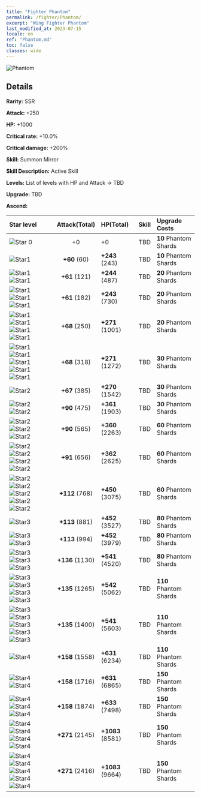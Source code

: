 ```yaml
---
title: "Fighter Phantom"
permalink: /fighter/Phantom/
excerpt: "Wing Fighter Phantom"
last_modified_at: 2023-07-15
locale: en
ref: "Phantom.md"
toc: false
classes: wide
---
```



 ![Phantom](/images/ship/fj_img5.png)

## Details

 **Rarity:** SSR 

 **Attack:** +250

 **HP:** +1000

 **Critical rate:** +10.0%

 **Critical damage:** +200%

 **Skill:** Summon Mirror

 **Skill Description:**  Active Skill

 **Levels:**  List of levels with HP and Attack -> TBD

 **Upgrade:**  TBD

 **Ascend:**  

  |  Star level | Attack(Total) | HP(Total) |  Skill | Upgrade Costs |
  |:------|:----:|:------|:-------:|:-------------------|
  | ![Star 0](/images/s0.png)  | +0  | +0  | TBD  | **10** Phantom Shards |
  | ![Star1](/images/s1.png)  | **+60** (60)  | **+243** (243)  | TBD  | **10** Phantom Shards |
  | ![Star1](/images/s1.png)![Star1](/images/s1.png)  | **+61** (121)  | **+244** (487)  | TBD  | **20** Phantom Shards |
  | ![Star1](/images/s1.png)![Star1](/images/s1.png)![Star1](/images/s1.png)  | **+61** (182)  | **+243** (730)  | TBD  | **20** Phantom Shards |
  | ![Star1](/images/s1.png)![Star1](/images/s1.png)![Star1](/images/s1.png)![Star1](/images/s1.png)  | **+68** (250)  | **+271** (1001)  | TBD  | **20** Phantom Shards |
  | ![Star1](/images/s1.png)![Star1](/images/s1.png)![Star1](/images/s1.png)![Star1](/images/s1.png)![Star1](/images/s1.png)  | **+68** (318)  | **+271** (1272)  | TBD  | **30** Phantom Shards |
  | ![Star2](/images/s2.png)  | **+67** (385)  | **+270** (1542)  | TBD  | **30** Phantom Shards |
  | ![Star2](/images/s2.png)![Star2](/images/s2.png)  | **+90** (475)  | **+361** (1903)  | TBD  | **30** Phantom Shards |
  | ![Star2](/images/s2.png)![Star2](/images/s2.png)![Star2](/images/s2.png)  | **+90** (565)  | **+360** (2263)  | TBD  | **60** Phantom Shards |
  | ![Star2](/images/s2.png)![Star2](/images/s2.png)![Star2](/images/s2.png)![Star2](/images/s2.png)  | **+91** (656)  | **+362** (2625)  | TBD  | **60** Phantom Shards |
  | ![Star2](/images/s2.png)![Star2](/images/s2.png)![Star2](/images/s2.png)![Star2](/images/s2.png)![Star2](/images/s2.png)  | **+112** (768)  | **+450** (3075)  | TBD  | **60** Phantom Shards |
  | ![Star3](/images/s3.png)  | **+113** (881)  | **+452** (3527)  | TBD  | **80** Phantom Shards |
  | ![Star3](/images/s3.png)![Star3](/images/s3.png)  | **+113** (994)  | **+452** (3979)  | TBD  | **80** Phantom Shards |
  | ![Star3](/images/s3.png)![Star3](/images/s3.png)![Star3](/images/s3.png)  | **+136** (1130)  | **+541** (4520)  | TBD  | **80** Phantom Shards |
  | ![Star3](/images/s3.png)![Star3](/images/s3.png)![Star3](/images/s3.png)![Star3](/images/s3.png)  | **+135** (1265)  | **+542** (5062)  | TBD  | **110** Phantom Shards |
  | ![Star3](/images/s3.png)![Star3](/images/s3.png)![Star3](/images/s3.png)![Star3](/images/s3.png)![Star3](/images/s3.png)  | **+135** (1400)  | **+541** (5603)  | TBD  | **110** Phantom Shards |
  | ![Star4](/images/s4.png)  | **+158** (1558)  | **+631** (6234)  | TBD  | **110** Phantom Shards |
  | ![Star4](/images/s4.png)![Star4](/images/s4.png)  | **+158** (1716)  | **+631** (6865)  | TBD  | **150** Phantom Shards |
  | ![Star4](/images/s4.png)![Star4](/images/s4.png)![Star4](/images/s4.png)  | **+158** (1874)  | **+633** (7498)  | TBD  | **150** Phantom Shards |
  | ![Star4](/images/s4.png)![Star4](/images/s4.png)![Star4](/images/s4.png)![Star4](/images/s4.png)  | **+271** (2145)  | **+1083** (8581)  | TBD  | **150** Phantom Shards |
  | ![Star4](/images/s4.png)![Star4](/images/s4.png)![Star4](/images/s4.png)![Star4](/images/s4.png)![Star4](/images/s4.png)  | **+271** (2416)  | **+1083** (9664)  | TBD  | **150** Phantom Shards |

